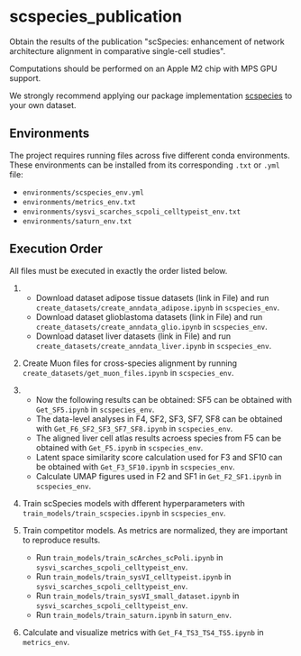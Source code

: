 # scspecies_publication
Obtain the results of the publication "scSpecies: enhancement of network architecture alignment in comparative single-cell studies".

Computations should be performed on an Apple M2 chip with MPS GPU support.

We strongly recommend applying our package implementation [scspecies](https://scspecies.readthedocs.io/en/latest/introduction.html) to your own dataset.

## Environments

The project requires running files across five different conda environments.
These environments can be installed from its corresponding `.txt` or `.yml` file:

- `environments/scspecies_env.yml`
- `environments/metrics_env.txt`
- `environments/sysvi_scarches_scpoli_celltypeist_env.txt`
- `environments/saturn_env.txt`

## Execution Order

All files must be executed in exactly the order listed below.

1) - Download dataset adipose tissue datasets (link in File) and run `create_datasets/create_anndata_adipose.ipynb` in `scspecies_env`.
   - Download dataset glioblastoma datasets (link in File) and run `create_datasets/create_anndata_glio.ipynb` in `scspecies_env`.
   - Download dataset liver datasets (link in File) and run `create_datasets/create_anndata_liver.ipynb` in `scspecies_env`.

2) Create Muon files for cross-species alignment by running `create_datasets/get_muon_files.ipynb` in `scspecies_env`.

3) - Now the following results can be obtained: SF5 can be obtained with `Get_SF5.ipynb` in `scspecies_env`.
   - The data-level analyses in F4, SF2, SF3, SF7, SF8 can be obtained with `Get_F6_SF2_SF3_SF7_SF8.ipynb` in `scspecies_env`.
   - The aligned liver cell atlas results acroess species from F5 can be obtained with `Get_F5.ipynb` in `scspecies_env`.
   - Latent space similarity score calculation used for F3 and SF10 can be obtained with `Get_F3_SF10.ipynb` in `scspecies_env`.
   - Calculate UMAP figures used in F2 and SF1 in `Get_F2_SF1.ipynb` in `scspecies_env`.

4) Train scSpecies models with dfferent hyperparameters with `train_models/train_scspecies.ipynb` in `scspecies_env`.

5) Train competitor models. As metrics are normalized, they are important to reproduce results. 
    - Run `train_models/train_scArches_scPoli.ipynb` in `sysvi_scarches_scpoli_celltypeist_env`.
    - Run `train_models/train_sysVI_celltypeist.ipynb` in `sysvi_scarches_scpoli_celltypeist_env`.
    - Run `train_models/train_sysVI_small_dataset.ipynb` in `sysvi_scarches_scpoli_celltypeist_env`.
    - Run `train_models/train_saturn.ipynb` in `saturn_env`.

6) Calculate and visualize metrics with `Get_F4_TS3_TS4_TS5.ipynb` in `metrics_env`.
